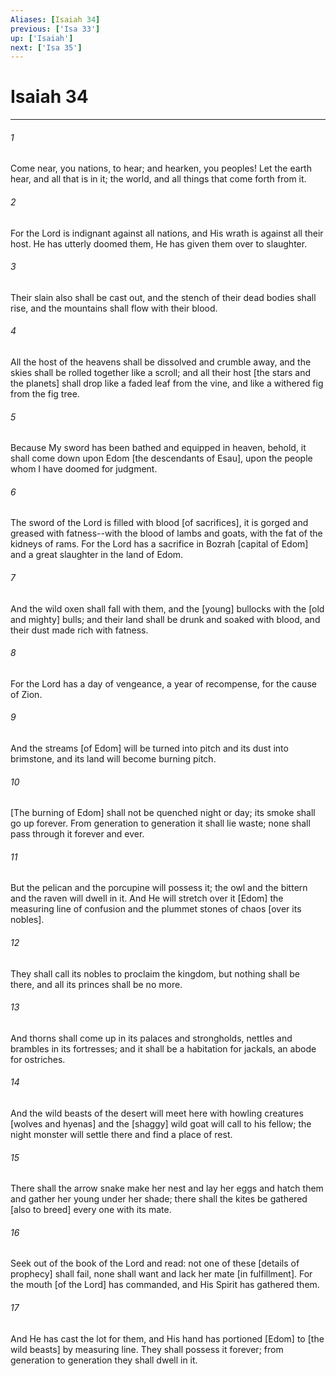 ```yaml
---
Aliases: [Isaiah 34]
previous: ['Isa 33']
up: ['Isaiah']
next: ['Isa 35']
---
```

# Isaiah 34

***














###### 1 






Come near, you nations, to hear; and hearken, you peoples! Let the earth hear, and all that is in it; the world, and all things that come forth from it. 













###### 2 






For the Lord is indignant against all nations, and His wrath is against all their host. He has utterly doomed them, He has given them over to slaughter. 













###### 3 






Their slain also shall be cast out, and the stench of their dead bodies shall rise, and the mountains shall flow with their blood. 













###### 4 






All the host of the heavens shall be dissolved and crumble away, and the skies shall be rolled together like a scroll; and all their host [the stars and the planets] shall drop like a faded leaf from the vine, and like a withered fig from the fig tree. 













###### 5 






Because My sword has been bathed and equipped in heaven, behold, it shall come down upon Edom [the descendants of Esau], upon the people whom I have doomed for judgment. 













###### 6 






The sword of the Lord is filled with blood [of sacrifices], it is gorged and greased with fatness--with the blood of lambs and goats, with the fat of the kidneys of rams. For the Lord has a sacrifice in Bozrah [capital of Edom] and a great slaughter in the land of Edom. 













###### 7 






And the wild oxen shall fall with them, and the [young] bullocks with the [old and mighty] bulls; and their land shall be drunk and soaked with blood, and their dust made rich with fatness. 













###### 8 






For the Lord has a day of vengeance, a year of recompense, for the cause of Zion. 













###### 9 






And the streams [of Edom] will be turned into pitch and its dust into brimstone, and its land will become burning pitch. 













###### 10 






[The burning of Edom] shall not be quenched night or day; its smoke shall go up forever. From generation to generation it shall lie waste; none shall pass through it forever and ever. 













###### 11 






But the pelican and the porcupine will possess it; the owl and the bittern and the raven will dwell in it. And He will stretch over it [Edom] the measuring line of confusion and the plummet stones of chaos [over its nobles]. 













###### 12 






They shall call its nobles to proclaim the kingdom, but nothing shall be there, and all its princes shall be no more. 













###### 13 






And thorns shall come up in its palaces and strongholds, nettles and brambles in its fortresses; and it shall be a habitation for jackals, an abode for ostriches. 













###### 14 






And the wild beasts of the desert will meet here with howling creatures [wolves and hyenas] and the [shaggy] wild goat will call to his fellow; the night monster will settle there and find a place of rest. 













###### 15 






There shall the arrow snake make her nest and lay her eggs and hatch them and gather her young under her shade; there shall the kites be gathered [also to breed] every one with its mate. 













###### 16 






Seek out of the book of the Lord and read: not one of these [details of prophecy] shall fail, none shall want and lack her mate [in fulfillment]. For the mouth [of the Lord] has commanded, and His Spirit has gathered them. 













###### 17 






And He has cast the lot for them, and His hand has portioned [Edom] to [the wild beasts] by measuring line. They shall possess it forever; from generation to generation they shall dwell in it.
